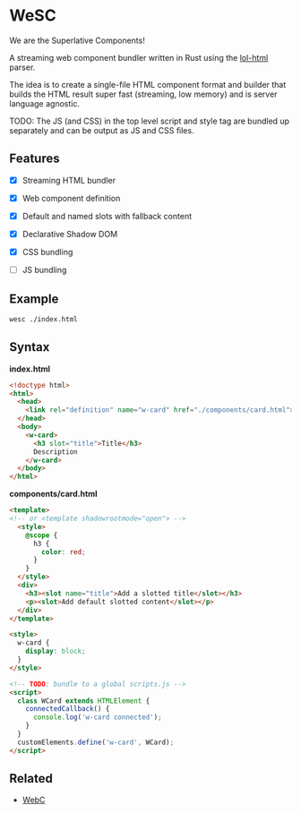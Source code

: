 # WeSC

We are the Superlative Components!

A streaming web component bundler written in Rust using the [lol-html](https://github.com/cloudflare/lol-html) parser.

The idea is to create a single-file HTML component format and builder that builds 
the HTML result super fast (streaming, low memory) and is server language agnostic. 

TODO: The JS (and CSS) in the top level script and style tag are bundled up separately 
and can be output as JS and CSS files.


## Features

- [x] Streaming HTML bundler
- [x] Web component definition
- [x] Default and named slots with fallback content
- [x] Declarative Shadow DOM
- [x] CSS bundling
- [ ] JS bundling


## Example

```sh
wesc ./index.html
```


## Syntax

**index.html**

```html
<!doctype html>
<html>
  <head>
    <link rel="definition" name="w-card" href="./components/card.html">
  </head>
  <body>
    <w-card>
      <h3 slot="title">Title</h3>
      Description
    </w-card>
  </body>
</html>
```

**components/card.html**

```html
<template>
<!-- or <template shadowrootmode="open"> -->
  <style>
    @scope {
      h3 {
        color: red;
      }
    }
  </style>
  <div>
    <h3><slot name="title">Add a slotted title</slot></h3>
    <p><slot>Add default slotted content</slot></p>
  </div>
</template>

<style>
  w-card {
    display: block;
  }
</style>

<!-- TODO: bundle to a global scripts.js -->
<script>
  class WCard extends HTMLElement {
    connectedCallback() {
      console.log('w-card connected');
    }
  }
  customElements.define('w-card', WCard);
</script>
```


## Related

- [WebC](https://github.com/11ty/webc)
